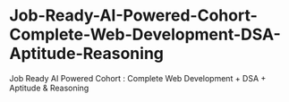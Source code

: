 # Job-Ready-AI-Powered-Cohort-Complete-Web-Development-DSA-Aptitude-Reasoning
Job Ready AI Powered Cohort : Complete Web Development + DSA + Aptitude &amp; Reasoning
